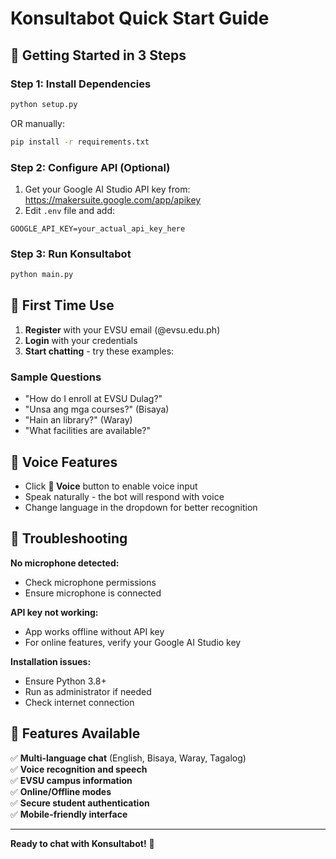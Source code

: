 # Konsultabot Quick Start Guide

## 🚀 Getting Started in 3 Steps

### Step 1: Install Dependencies
```bash
python setup.py
```
OR manually:
```bash
pip install -r requirements.txt
```

### Step 2: Configure API (Optional)
1. Get your Google AI Studio API key from: https://makersuite.google.com/app/apikey
2. Edit `.env` file and add:
```
GOOGLE_API_KEY=your_actual_api_key_here
```

### Step 3: Run Konsultabot
```bash
python main.py
```

## 📱 First Time Use

1. **Register** with your EVSU email (@evsu.edu.ph)
2. **Login** with your credentials
3. **Start chatting** - try these examples:

### Sample Questions
- "How do I enroll at EVSU Dulag?"
- "Unsa ang mga courses?" (Bisaya)
- "Hain an library?" (Waray)
- "What facilities are available?"

## 🎤 Voice Features

- Click **🎤 Voice** button to enable voice input
- Speak naturally - the bot will respond with voice
- Change language in the dropdown for better recognition

## 🔧 Troubleshooting

**No microphone detected:**
- Check microphone permissions
- Ensure microphone is connected

**API key not working:**
- App works offline without API key
- For online features, verify your Google AI Studio key

**Installation issues:**
- Ensure Python 3.8+
- Run as administrator if needed
- Check internet connection

## 🎯 Features Available

✅ **Multi-language chat** (English, Bisaya, Waray, Tagalog)  
✅ **Voice recognition and speech**  
✅ **EVSU campus information**  
✅ **Online/Offline modes**  
✅ **Secure student authentication**  
✅ **Mobile-friendly interface**  

---
**Ready to chat with Konsultabot!** 🤖
